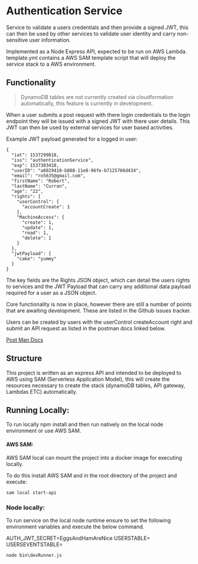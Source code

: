 # Authentication Service

Service to validate a users credentials and then provide a signed JWT, this can then be used by other services to validate user identity and carry non-sensitive user information.

Implemented as a Node Express API, expected to be run on AWS Lambda. template.yml contains a AWS SAM template script that will deploy the service stack to a AWS environment.


## Functionality

> DynamoDB tables are not currently created via cloudformation automatically, this feature is currently in development.

When a user submits a post request with there login credentials to the login endpoint they will be issued with a    signed JWT with there user details. This JWT can then be used by external services for user based activities.

Example JWT payload generated for a logged in user:

```
{
  "iat": 1537299818,
  "iss": "authenticationService",
  "exp": 1537303418,
  "userID": "a6029410-b888-11e8-96fe-b7125766d434",
  "email": "ro5635@gmail.com",
  "firstName": "Robert",
  "lastName": "Curran",
  "age": "22",
  "rights": {
    "userControl": {
      "accountCreate": 1
    },
    "MachineAccess": {
      "create": 1,
      "update": 1,
      "read": 1,
      "delete": 1
    }
  },
  "jwtPayload": {
    "cake": "yummy"
  }
}
```

The key fields are the Rights JSON object, which can detail the users rights to services and the JWT Payload that can carry any additional data payload required for a user as a JSON object.

Core functionality is now in place, however there are still a number of points that are awaiting development. These are listed in the Github issues tracker.

Users can be created by users with the userControl createAccount right and submit an API request as listed in the postman docs linked below.

[Post Man Docs](https://documenter.getpostman.com/view/1268576/RWaLwTqq)

## Structure

This project is written as an express API and intended to be deployed to AWS using SAM (Serverless Application Model), this will create the resources necessary to create the stack (dynamoDB tables, API gateway, Lambdas ETC) automatically.



## Running Locally:

To run locally npm install and then run natively on the local node environment or use AWS SAM.

#### AWS SAM:

AWS SAM local can mount the project into a docker image for executing locally.

To do this install AWS SAM and in the root directory of the project and execute:
```
sam local start-api
```

### Node locally:

To run service on the local node runtime ensure to set the following environment variables and execute the below command.

AUTH_JWT_SECRET=EggsAndHamAreNice
USERSTABLE=
USERSEVENTSTABLE=

```
node bin\devRunner.js
```